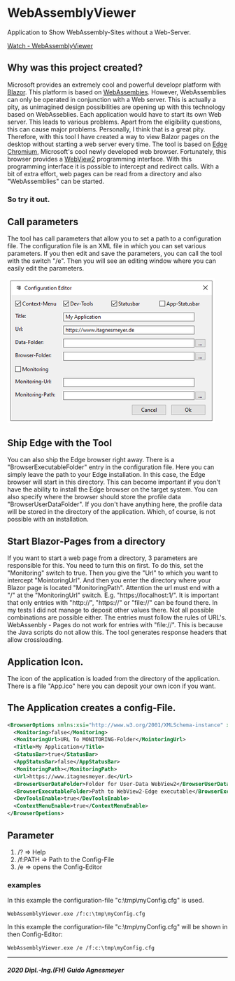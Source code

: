 # WebAssemblyViewer
Application to Show WebAssembly-Sites without a Web-Server.

[Watch - WebAssemblyViewer](https://youtu.be/r2iNDIE9T6Q)

## Why was this project created?
Microsoft provides an extremely cool and powerful developr platform with [Blazor](https://dotnet.microsoft.com/apps/aspnet/web-apps/blazor "Blazor").
This platform is based on [WebAssembies](https://webassembly.org/ "WebAssembly"). However, WebAssemblies can only be operated in conjunction with a Web server. This is actually a pity, as unimagined design possibilities are opening up with this technology based on WebAsseblies. Each application would have to start its own Web server. This leads to various problems. Apart from the eligibility questions, this can cause major problems. 
Personally, I think that is a great pity. Therefore, with this tool I have created a way to view Balzor pages on the desktop without starting a web server every time. The tool is based on [Edge Chromium](https://www.microsoft.com/edge "Edge Chromium"), Microsoft's cool newly developed web browser. Fortunately, this browser provides a [WebView2](https://docs.microsoft.com/microsoft-edge/hosting/webview2 "WebView2") programming interface. With this programming interface it is possible to intercept and redirect calls. With a bit of extra effort, web pages can be read from a directory and also "WebAssemblies" can be started. 

### So try it out.

## Call parameters
The tool has call parameters that allow you to set a path to a configuration file.
The configuration file is an XML file in which you can set various parameters.
If you then edit and save the parameters, you can call the tool with the switch "/e". Then you will see an editing window where you can easily edit the parameters.

![Configuration-Editor](https://github.com/ITAgnesmeyer/WebAssemblyViewer/blob/master/images/ConfigEditor.PNG "Config-Editor")

## Ship Edge with the Tool
You can also ship the Edge browser right away. There is a "BrowserExecutableFolder" entry in the configuration file. Here you can simply leave the path to your Edge installation. In this case, the Edge browser will start in this directory. This can become important if you don't have the ability to install the Edge browser on the target system. You can also specify where the browser should store the profile data "BrowserUserDataFolder". If you don't have anything here, the profile data will be stored in the directory of the application. Which, of course, is not possible with an installation.

## Start Blazor-Pages from a directory
If you want to start a web page from a directory, 3 parameters are responsible for this.
You need to turn this on first. To do this, set the "Monitoring" switch to true. Then you give the "Url" to which you want to intercept "MointoringUrl". And then you enter the directory where your Blazor page is located "MonitoringPath".
Attention the url must end with a "/" at the "MonitoringUrl" switch. E.g. "https://localhost:1/". It is important that only entries with "http://", "https://" or "file://" can be found there. In my tests I did not manage to deposit other values there. Not all possible combinations are possible either. The entries must follow the rules of URL's. WebAssenbly - Pages do not work for entries with "file://". This is because the Java scripts do not allow this. The tool generates response headers that allow crossloading.

## Application Icon.
The icon of the application is loaded from the directory of the application. There is a file "App.ico" here you can deposit your own icon if you want.


## The Application creates a config-File.

```xml
<BrowserOptions xmlns:xsi="http://www.w3.org/2001/XMLSchema-instance" xmlns:xsd="http://www.w3.org/2001/XMLSchema">
  <Monitoring>false</Monitoring>
  <MonitoringUrl>URL To MONITORING-Folder</MointoringUrl>
  <Title>My Application</Title>
  <StatusBar>true</StatusBar>
  <AppStatusBar>false</AppStatusBar>
  <MonitoringPath></MonitoringPath>
  <Url>https://www.itagnesmeyer.de</Url>
  <BrowserUserDataFolder>Folder for User-Data WebView2</BrowserUserDataFolder>
  <BrowserExecutableFolder>Path to WebView2-Edge executable</BrowserExecutableFolder>
  <DevToolsEnable>true</DevToolsEnable>
  <ContextMenuEnable>true</ContextMenuEnable>
</BrowserOpetions>
```
## Parameter
1. /? => Help
2. /f:PATH => Path to the Config-File
3. /e => opens the Config-Editor

### examples
In this example the configuration-file "c:\tmp\myConfig.cfg" is used.
```
WebAssemblyViewer.exe /f:c:\tmp\myConfig.cfg
```
In this example the configuration-file "c:\tmp\myConfig.cfg" will be shown in then Config-Editor:
```
WebAssemblyViewer.exe /e /f:c:\tmp\myConfig.cfg
```
---
##### 2020 Dipl.-Ing.(FH) Guido Agnesmeyer



